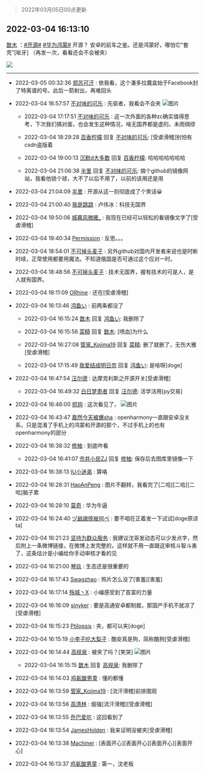 > 2022年03月05日00点更新
<link rel="stylesheet" href="https://cdn.jsdelivr.net/gh/taotie6/sampleJSON@main/css/photo_show.css">
<meta name="referrer" content="no-referrer" />


 ## 2022-03-04 16:13:10 

 [㪚木](https://www.coolapk.com/feed/33990635?shareKey=OTdhYzYwZTQyYmRjNjIyMWQ1Mzk~) ：<a class="feed-link-tag" href="/t/开源?type=0">#开源#</a> <a class="feed-link-tag" href="/t/华为鸿蒙?type=0">#华为鸿蒙#</a>
开源？
安卓的前车之鉴。还是鸿蒙好，哪怕它“套壳”[呲牙]
（再发一次，看看还会不会被夹） 

<div class="album">
<img class="img-item" src="https://image.coolapk.com/feed/2022/0304/16/1081091_a3c80aa4_1467_2689_555@1080x1755.jpeg" />
</div>

 ------- 

- 2022-03-05 00:32:36 [郑苏可汗](uid=678781) : 依我看，这个潘多拉魔盒始于Facebook封了特离谱的号。此后一箭射出，再难回头 

- 2022-03-04 16:57:57 [不对味的可乐](uid=3754799) : 先驱者，我看会不会夹 ![图片](https://image.coolapk.com/feed/2022/0304/16/3754799_c4230966_4276_3658_598@1080x2400.jpeg)

    - 2022-03-04 17:17:51 [不对味的可乐](uid=3754799) : 这一次外面的各种zc确实值得思考，下次我们搞对面，也会发生这种情况，啥无国界都是虚的。未雨绸缪 

    - 2022-03-04 18:29:28 [百香柠檬](uid=2068085) 回复 [不对味的可乐](uid=3754799): [受虐滑稽]别怕有csdn盗版着 

    - 2022-03-04 19:00:13 [沉默d大多数](uid=3441191) 回复 [百香柠檬](uid=2068085): 哈哈哈哈哈哈哈 

    - 2022-03-04 21:06:38 [半里](uid=721405) 回复 [不对味的可乐](uid=3754799): 搞个github的镜像网站，我看他锁个球，大不了以后不用了，以前的该用还是用 

- 2022-03-04 21:04:09 [半里](uid=721405) : 开源从这一刻彻底成了个笑话😀 

- 2022-03-04 21:00:40 [我是跳跳](uid=17398195) : 卢伟冰：科技无国界 

- 2022-03-04 19:50:06 [城暮风微暖_](uid=4146611) : 我现在已经可以轻松的看镜像文字了[受虐滑稽] 

- 2022-03-04 19:40:34 [Ρermission](uid=837579) : 反思。。。 

- 2022-03-04 18:54:01 [不可掉头麦子](uid=883791) : 另外github对国内开发者来说也是时断时续，正常使用都要用魔法。不知道俄国是否可通过这个应对一时。 

- 2022-03-04 18:48:56 [不可掉头麦子](uid=883791) : 技术无国界，握有技术的可是人，是人就有国界。 

- 2022-03-04 18:11:09 [ORhine](uid=3247844) : 还在[受虐滑稽] 

- 2022-03-04 16:13:46 [鸿鱼い](uid=1905461) : 前两条都没了 

    - 2022-03-04 16:15:24 [㪚木](uid=1081091) 回复 [鸿鱼い](uid=1905461): 我删除了 

    - 2022-03-04 16:15:56 [菜精](uid=2075001) 回复 [㪚木](uid=1081091): [喷血]为什么 

    - 2022-03-04 16:27:08 [管家_Kojima19](uid=3539327) 回复 [菜精](uid=2075001): 删了就删了，无伤大雅[受虐滑稽] 

    - 2022-03-04 17:15:49 [我爱结成明日奈](uid=1772977) 回复 [鸿鱼い](uid=1905461): 是啥呀[doge] 

- 2022-03-04 16:47:54 [汪尔德](uid=1595236) : 达摩克利斯之开源开关[受虐滑稽] 

    - 2022-03-04 16:49:32 [白日梦患者](uid=533502) 回复 [汪尔德](uid=1595236): 活学活用[py交易] 

- 2022-03-04 16:46:00 [抓钩](uid=1286315) : 这次看见了， ![图片](https://image.coolapk.com/feed/2022/0303/21/1286315_5b63085b_2683_2478_249@165x134.jpeg)

- 2022-03-04 16:43:47 [嘉然今天被爆sha](uid=2746160) : openharmony一直跟安卓没关系，只是混淆了手机上的鸿蒙和开源的那个，不过手机上的也有openharmony的部分 

- 2022-03-04 16:38:32 [修柚](uid=2230667) : 到底咋看 

    - 2022-03-04 16:41:07 [市井小民ZJ](uid=4269435) 回复 [修柚](uid=2230667): 保存后去图库里镜像一下 

- 2022-03-04 16:38:13 [IU小迷弟](uid=2571083) : 算咯 

- 2022-03-04 16:28:31 [HaoAnPeng](uid=881243) : 图片不翻转，我看完了[二哈][二哈][二哈]脑子累 

- 2022-03-04 16:28:10 [莫奇](uid=131936) : 华为牛逼 

- 2022-03-04 16:24:40 [ヅ爺謸倷峩何ぺ](uid=11968954) : 要不咱在正着发一下试试[doge原谅ta] 

- 2022-03-04 16:21:23 [坚持为群众服务](uid=768710) : 我建议沈哥发动态可以少发点字，然后附上一条微博链接，在微博上发完整的，这样就不用一直跟这审核斗智斗勇了，这条估计是小编给你手动审核才看的见 

- 2022-03-04 16:21:00 [琴玖](uid=2151965) : 生态还是很重要的 

- 2022-03-04 16:17:43 [Swagzhao](uid=3229387) : 照片怎么没了[害羞][害羞] 

- 2022-03-04 16:17:14 [殇城丶X](uid=2829111) : 小编感受到了首富的力量 

- 2022-03-04 16:16:09 [sinyker](uid=684334) : 要是高通安卓都制裁，那国产手机不就凉了[受虐滑稽] 

- 2022-03-04 16:15:23 [Ptilopsis](uid=1373642) : 夹，都可以夹[doge] 

- 2022-03-04 16:15:19 [小李子吃大梨子](uid=2992227) : 酷安真是狗，简称酷狗[受虐滑稽] 

- 2022-03-04 16:14:44 [高规泉](uid=1123484) : 被夹了吗？[笑哭] ![图片](https://image.coolapk.com/feed/2022/0304/16/1123484_cb73708f_1683_3418_103@1440x2960.jpeg)

    - 2022-03-04 16:15:15 [㪚木](uid=1081091) 回复 [高规泉](uid=1123484): 我删除了 

- 2022-03-04 16:14:03 [鸡氨酸男童](uid=2041334) : 懂的都懂 

- 2022-03-04 16:13:59 [管家_Kojima19](uid=3539327) : [流汗滑稽]前排围观 

- 2022-03-04 16:13:56 [高清林](uid=8114305) : 倔强[流汗滑稽][受虐滑稽] 

- 2022-03-04 16:13:55 [乔巴爱吃](uid=927862) : 这回看到了 

- 2022-03-04 16:13:54 [JamesHolden](uid=3484763) : 我来证明没被夹[受虐滑稽] 

- 2022-03-04 16:13:38 [Machiner](uid=3114536) : [表面开心][表面开心][表面开心][表面开心] 

- 2022-03-04 16:13:37 [鸡氨酸男童](uid=2041334) : 第一，沈老板 

